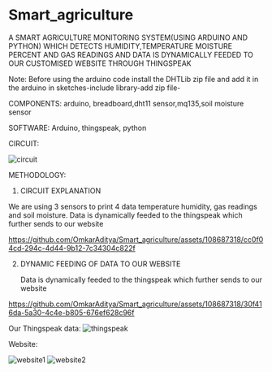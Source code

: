 # Smart_agriculture
A SMART AGRICULTURE MONITORING SYSTEM(USING ARDUINO AND PYTHON) WHICH DETECTS HUMIDITY,TEMPERATURE MOISTURE PERCENT AND GAS READINGS AND DATA IS DYNAMICALLY FEEDED TO OUR CUSTOMISED WEBSITE THROUGH THINGSPEAK

Note: Before using the arduino code install the DHTLib zip file and add it in the arduino in sketches-include library-add zip file-

COMPONENTS: arduino, breadboard,dht11 sensor,mq135,soil moisture sensor 

SOFTWARE: Arduino, thingspeak, python 

CIRCUIT:

![circuit](https://github.com/OmkarAditya/Smart_agriculture/assets/108687318/8e0efea8-231e-418e-bc86-2098eb33d771)

METHODOLOGY:

1. CIRCUIT EXPLANATION

We are using 3 sensors to print 4 data temperature humidity, gas readings and soil moisture. Data is dynamically feeded to the thingspeak which further sends to our website


https://github.com/OmkarAditya/Smart_agriculture/assets/108687318/cc0f04cd-294c-4d44-9b12-7c34304c822f




2. DYNAMIC FEEDING OF DATA TO OUR WEBSITE
   
   Data is dynamically feeded to the thingspeak which further sends to our website

https://github.com/OmkarAditya/Smart_agriculture/assets/108687318/30f416da-5a30-4c4e-b805-676ef628c96f




Our Thingspeak data:
![thingspeak](https://github.com/OmkarAditya/Smart_agriculture/assets/108687318/d428c7a6-bb37-4955-83f5-cc89df3e31eb)


Website:

![website1](https://github.com/OmkarAditya/Smart_agriculture/assets/108687318/5436084c-c00b-4f81-a687-0643a8329b21)
![website2](https://github.com/OmkarAditya/Smart_agriculture/assets/108687318/5d0b7003-2a9c-4954-b6d8-5ad2d8e2b9a8)
